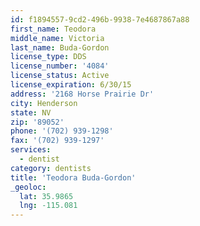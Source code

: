 ```yaml
---
id: f1894557-9cd2-496b-9938-7e4687867a88
first_name: Teodora
middle_name: Victoria
last_name: Buda-Gordon
license_type: DDS
license_number: '4084'
license_status: Active
license_expiration: 6/30/15
address: '2168 Horse Prairie Dr'
city: Henderson
state: NV
zip: '89052'
phone: '(702) 939-1298'
fax: '(702) 939-1297'
services:
  - dentist
category: dentists
title: 'Teodora Buda-Gordon'
_geoloc:
  lat: 35.9865
  lng: -115.081
---
```

